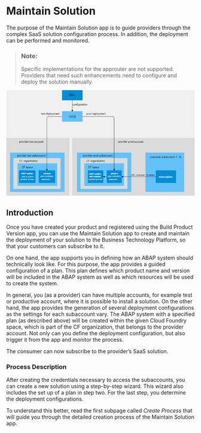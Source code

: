 <!-- loio4985d3cf71564b908a972a5126585029 -->

# Maintain Solution

The purpose of the Maintain Solution app is to guide providers through the complex SaaS solution configuration process. In addition, the deployment can be performed and monitored.

> ### Note:  
> Specific implementations for the approuter are not supported. Providers that need such enhancements need to configure and deploy the solution manually.

 ![](images/MSA_scheme_30b106a.png) 



<a name="loio4985d3cf71564b908a972a5126585029__section_vcc_xlh_fxb"/>

## Introduction

Once you have created your product and registered using the Build Product Version app, you can use the Maintain Solution app to create and maintain the deployment of your solution to the Business Technology Platform, so that your customers can subscribe to it.

On one hand, the app supports you in defining how an ABAP system should technically look like. For this purpose, the app provides a guided configuration of a plan. This plan defines which product name and version will be included in the ABAP system as well as which resources will be used to create the system.

In general, you \(as a provider\) can have multiple accounts, for example test or productive account, where it is possible to install a solution. On the other hand, the app provides the generation of several deployment configurations as the settings for each subaccount vary. The ABAP system with a specified plan \(as described above\) will be created within the given Cloud Foundry space, which is part of the CF organization, that belongs to the provider account. Not only can you define the deployment configuration, but also trigger it from the app and monitor the process.

The consumer can now subscribe to the provider’s SaaS solution.



### Process Description

After creating the credentials necessary to access the subaccounts, you can create a new solution using a step-by-step wizard. This wizard also includes the set up of a plan in step two. For the last step, you determine the deployment configurations.

To understand this better, read the first subpage called *Create Process* that will guide you through the detailed creation process of the Maintain Solution app.

